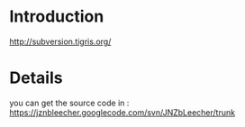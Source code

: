 # Introduction #

http://subversion.tigris.org/

# Details #

you can get the source code in :
https://jznbleecher.googlecode.com/svn/JNZbLeecher/trunk
